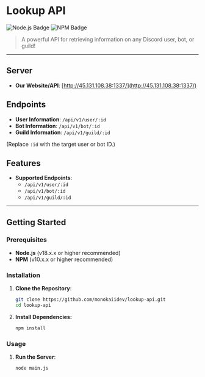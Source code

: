 # Lookup API
![Node.js Badge](https://img.shields.io/badge/18.0.0%20or%20higher%20recommended!-ffa6ed?style=for-the-badge&color=ffa6ed&labelColor=ff6ee9&label=nodejs)
![NPM Badge](https://img.shields.io/badge/10.x.x%20or%20higher%20recommended!-ffa6ed?style=for-the-badge&color=ffa6ed&labelColor=ff6ee9&label=npm)

> A powerful API for retrieving information on any Discord user, bot, or guild!

---

## Server
- **Our Website/API**: [http://45.131.108.38:1337/](http://45.131.108.38:1337/)

## Endpoints
- **User Information**: `/api/v1/user/:id`
- **Bot Information**: `/api/v1/bot/:id`
- **Guild Information**: `/api/v1/guild/:id`

(Replace `:id` with the target user or bot ID.)

## Features
- **Supported Endpoints**:
  - `/api/v1/user/:id`
  - `/api/v1/bot/:id`
  - `/api/v1/guild/:id`

---

## Getting Started

### Prerequisites
- **Node.js** (v18.x.x or higher recommended)
- **NPM** (v10.x.x or higher recommended)

### Installation
1. **Clone the Repository**:
   ```bash
   git clone https://github.com/monokaiidev/lookup-api.git
   cd lookup-api


2. **Install Dependencies:**
    ```bash
    npm install
    ```

### Usage
1. **Run the Server**:
    ```bash
    node main.js
    ```
